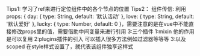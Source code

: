 Tips1:
学习了ref来进行定位组件中的各个节点的位置
Tips2：
组件传信:
利用  props: {
    day: {
      type: String,
      default: '默认活动'
    },
    love: {
      type: String,
      default: '默认爱好'
    },
    lucky: {
      type: Number,
      default: 0
    }，需要注意的是在vue中不能直接修改props里的值，需要借助中间变量来进行引用
3:三个插件 1:mixin 他的作用是可以复用   2:plugins插件的引入 可以插入很多方法例如过滤器等等等 3:以及scoped 在style样式设置了，就代表该组件独享这样式